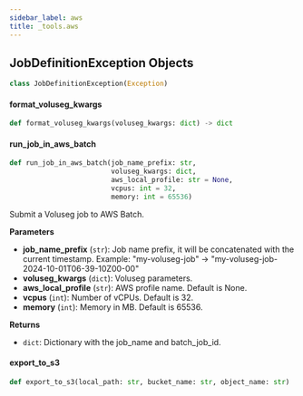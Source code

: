 ```yaml
---
sidebar_label: aws
title: _tools.aws
---
```


## JobDefinitionException Objects

```python
class JobDefinitionException(Exception)
```

#### format\_voluseg\_kwargs

```python
def format_voluseg_kwargs(voluseg_kwargs: dict) -> dict
```

#### run\_job\_in\_aws\_batch

```python
def run_job_in_aws_batch(job_name_prefix: str,
                         voluseg_kwargs: dict,
                         aws_local_profile: str = None,
                         vcpus: int = 32,
                         memory: int = 65536)
```

Submit a Voluseg job to AWS Batch.

**Parameters**

* **job_name_prefix** (`str`): Job name prefix, it will be concatenated with the current timestamp.
Example: &quot;my-voluseg-job&quot; -&gt; &quot;my-voluseg-job-2024-10-01T06-39-10Z00-00&quot;
* **voluseg_kwargs** (`dict`): Voluseg parameters.
* **aws_local_profile** (`str`): AWS profile name. Default is None.
* **vcpus** (`int`): Number of vCPUs. Default is 32.
* **memory** (`int`): Memory in MB. Default is 65536.

**Returns**

* `dict`: Dictionary with the job_name and batch_job_id.

#### export\_to\_s3

```python
def export_to_s3(local_path: str, bucket_name: str, object_name: str)
```

